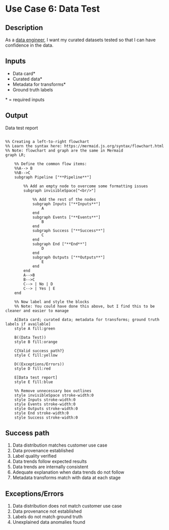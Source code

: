 # Use Case 6: Data Test

## Description

As a <a href='https://github.com/MLOps-OpenAPI/arch-diagrams/blob/main/README.md#data-engineer'>data engineer</a>, I want my curated datasets tested so that I can have confidence in the data.

## Inputs

* Data card*
* Curated data*
* Metadata for transforms*
* Ground truth labels

\* = required inputs

## Output

Data test report 

```mermaid

%% Creating a left-to-right flowchart
%% Learn the syntax here: https://mermaid.js.org/syntax/flowchart.html
%% Note: flowchart and graph are the same in Mermaid
graph LR;

    %% Define the common flow items:
    %%A--> B
    %%B-->C
    subgraph Pipeline ["**Pipeline**"]
        
        %% Add an empty node to overcome some formatting issues
        subgraph invisibleSpace["<br/>"]

            %% Add the rest of the nodes
            subgraph Inputs ["**Inputs**"]
                A
            end
            subgraph Events ["**Events**"]
                B
            end
            subgraph Success ["**Success**"]
                C
            end
            subgraph End ["**End**"]
                D
            end
            subgraph Outputs ["**Outputs**"]
                E
            end
        end
        A-->B
        B-->C
        C--> | No | D
        C--> | Yes | E
    end

    %% Now label and style the blocks
    %% Note: You could have done this above, but I find this to be cleaner and easier to manage

    A[Data card; curated data; metadata for transforms; ground truth labels if available]
    style A fill:green

    B((Data Test))
    style B fill:orange

    C{Valid success path?}
    style C fill:yellow

    D((Exceptions/Errors))
    style D fill:red

    E[Data test report]
    style E fill:blue

    %% Remove unnecessary box outlines
    style invisibleSpace stroke-width:0
    style Inputs stroke-width:0
    style Events stroke-width:0
    style Outputs stroke-width:0
    style End stroke-width:0
    style Success stroke-width:0
```


## Success path

1. Data distribution matches customer use case
2. Data provenance established
3. Label quality verified
4. Data trends follow expected results
5. Data trends are internally consistent
6. Adequate explanation when data trends do not follow
7. Metadata transforms match with data at each stage

## Exceptions/Errors

1. Data distribution does not match customer use case
2. Data provenance not established
3. Labels do not match ground truth
4. Unexplained data anomalies found
